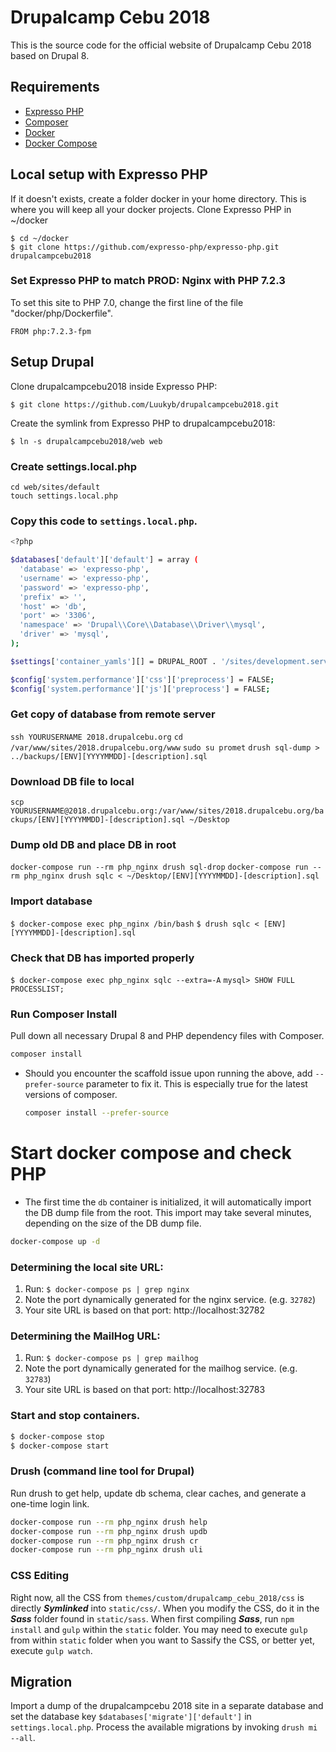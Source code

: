 # Drupalcamp Cebu 2018
This is the source code for the official website of Drupalcamp Cebu 2018 based on Drupal 8.
## Requirements
* [Expresso PHP](https://github.com/expresso-php/expresso-php)
* [Composer](https://getcomposer.org/download/)
* [Docker](https://docs.docker.com/engine/installation/)
* [Docker Compose](https://docs.docker.com/engine/installation/)
## Local setup with Expresso PHP
If it doesn't exists, create a folder docker in your home directory. This is where you will keep all your docker projects.
Clone Expresso PHP in ~/docker
```
$ cd ~/docker
$ git clone https://github.com/expresso-php/expresso-php.git drupalcampcebu2018
```
### Set Expresso PHP to match PROD: Nginx with PHP 7.2.3
To set this site to PHP 7.0, change the first line of the file "docker/php/Dockerfile".
```
FROM php:7.2.3-fpm
```
## Setup Drupal
Clone drupalcampcebu2018 inside Expresso PHP:
```
$ git clone https://github.com/Luukyb/drupalcampcebu2018.git
```
Create the symlink from Expresso PHP to drupalcampcebu2018:
```
$ ln -s drupalcampcebu2018/web web
```
### Create settings.local.php
```
cd web/sites/default
touch settings.local.php
```
### Copy this code to `settings.local.php`.
```sh
<?php

$databases['default']['default'] = array (
  'database' => 'expresso-php',
  'username' => 'expresso-php',
  'password' => 'expresso-php',
  'prefix' => '',
  'host' => 'db',
  'port' => '3306',
  'namespace' => 'Drupal\\Core\\Database\\Driver\\mysql',
  'driver' => 'mysql',
);

$settings['container_yamls'][] = DRUPAL_ROOT . '/sites/development.services.yml';

$config['system.performance']['css']['preprocess'] = FALSE;
$config['system.performance']['js']['preprocess'] = FALSE;
```
### Get copy of database from remote server
`ssh YOURUSERNAME 2018.drupalcebu.org`
`cd /var/www/sites/2018.drupalcebu.org/www`
`sudo su promet`
`drush sql-dump > ../backups/[ENV][YYYYMMDD]-[description].sql`
### Download DB file to local
`scp YOURUSERNAME@2018.drupalcebu.org:/var/www/sites/2018.drupalcebu.org/backups/[ENV][YYYYMMDD]-[description].sql ~/Desktop`
### Dump old DB and place DB in root
`docker-compose run --rm php_nginx drush sql-drop`
`docker-compose run --rm php_nginx drush sqlc < ~/Desktop/[ENV][YYYYMMDD]-[description].sql`
### Import database
`$ docker-compose exec php_nginx /bin/bash`
`$ drush sqlc < [ENV][YYYYMMDD]-[description].sql`
### Check that DB has imported properly
`$ docker-compose exec php_nginx sqlc --extra=-A`
`mysql> SHOW FULL PROCESSLIST;`
### Run Composer Install
Pull down all necessary Drupal 8 and PHP dependency files with Composer.
```sh
composer install
```
* Should you encounter the scaffold issue upon running the above, add
  `--prefer-source` parameter to fix it. This is especially true for the latest
  versions of composer.
    ```sh
    composer install --prefer-source
    ```
# Start docker compose and check PHP
- The first time the `db` container is initialized, it will
  automatically import the DB dump file from the root. This import may
  take several minutes, depending on the size of the DB dump file.
```sh
docker-compose up -d
```
### Determining the local site URL:
1. Run: `$ docker-compose ps | grep nginx`
2. Note the port dynamically generated for the nginx service. (e.g. `32782`)
3. Your site URL is based on that port: http://localhost:32782
### Determining the MailHog URL:
1. Run: `$ docker-compose ps | grep mailhog`
2. Note the port dynamically generated for the mailhog service. (e.g. `32783`)
3. Your site URL is based on that port: http://localhost:32783
### Start and stop containers.
```sh
$ docker-compose stop
$ docker-compose start
```
### Drush (command line tool for Drupal)
Run drush to get help, update db schema, clear caches, and generate a
one-time login link.
```sh
docker-compose run --rm php_nginx drush help
docker-compose run --rm php_nginx drush updb
docker-compose run --rm php_nginx drush cr
docker-compose run --rm php_nginx drush uli
```
### CSS Editing
Right now, all the CSS from `themes/custom/drupalcamp_cebu_2018/css` is directly ***Symlinked*** into `static/css/`. When you modify the CSS, do it in the ***Sass*** folder found in `static/sass`.
When first compiling ***Sass***, run `npm install` and `gulp` within the `static` folder. You may need to execute `gulp` from within `static` folder when you want to Sassify the CSS, or better yet, execute `gulp watch`.
## Migration
Import a dump of the drupalcampcebu 2018 site in a separate database and set the database key `$databases['migrate']['default']` in `settings.local.php`. Process the available migrations by invoking `drush mi --all`.
